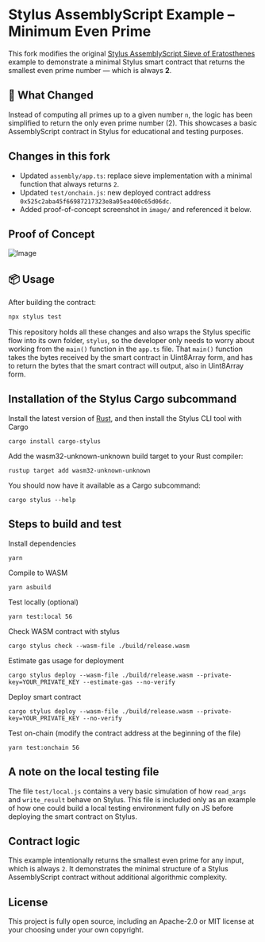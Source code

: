 # Stylus AssemblyScript Example – Minimum Even Prime

This fork modifies the original [Stylus AssemblyScript Sieve of Eratosthenes](https://github.com/OffchainLabs/stylus-examples) example to demonstrate a minimal Stylus smart contract that returns the smallest even prime number — which is always **2**.

## 🧠 What Changed

Instead of computing all primes up to a given number `n`, the logic has been simplified to return the only even prime number (2). This showcases a basic AssemblyScript contract in Stylus for educational and testing purposes.

## Changes in this fork

- Updated `assembly/app.ts`: replace sieve implementation with a minimal function that always returns `2`.
- Updated `test/onchain.js`: new deployed contract address `0x525c2aba45f66987217323e8a05ea400c65d06dc`.
- Added proof-of-concept screenshot in `image/` and referenced it below.


## Proof of Concept

![Image](./image/Screenshot%202025-08-08%20at%2005.10.01.png)

## 📦 Usage

After building the contract:

```bash
npx stylus test
```


This repository holds all these changes and also wraps the Stylus specific flow into its own folder, `stylus`, so the developer only needs to worry about working from the `main()` function in the `app.ts` file. That `main()` function takes the bytes received by the smart contract in Uint8Array form, and has to return the bytes that the smart contract will output, also in Uint8Array form.


## Installation of the Stylus Cargo subcommand

Install the latest version of [Rust](https://www.rust-lang.org/tools/install), and then install the Stylus CLI tool with Cargo
```shell
cargo install cargo-stylus
```

Add the wasm32-unknown-unknown build target to your Rust compiler:

```shell
rustup target add wasm32-unknown-unknown
```

You should now have it available as a Cargo subcommand:

```shell
cargo stylus --help
```

## Steps to build and test

Install dependencies

```shell
yarn
```

Compile to WASM

```shell
yarn asbuild
```

Test locally (optional)

```shell
yarn test:local 56
```

Check WASM contract with stylus

```shell
cargo stylus check --wasm-file ./build/release.wasm
```

Estimate gas usage for deployment

```shell
cargo stylus deploy --wasm-file ./build/release.wasm --private-key=YOUR_PRIVATE_KEY --estimate-gas --no-verify
```

Deploy smart contract

```shell
cargo stylus deploy --wasm-file ./build/release.wasm --private-key=YOUR_PRIVATE_KEY --no-verify
```

Test on-chain (modify the contract address at the beginning of the file)

```shell
yarn test:onchain 56
```

## A note on the local testing file

The file `test/local.js` contains a very basic simulation of how `read_args` and `write_result` behave on Stylus. This file is included only as an example of how one could build a local testing environment fully on JS before deploying the smart contract on Stylus.

## Contract logic

This example intentionally returns the smallest even prime for any input, which is always `2`. It demonstrates the minimal structure of a Stylus AssemblyScript contract without additional algorithmic complexity.

## License

This project is fully open source, including an Apache-2.0 or MIT license at your choosing under your own copyright.
